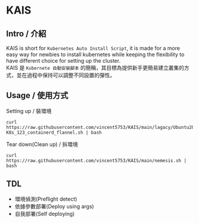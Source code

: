 # KAIS
## Intro / 介紹
KAIS is short for `Kubernetes Auto Install Script`, it is made for a more easy way for newbies to install kubernetes while keeping the flexibility to have different choice for setting up the cluster. </br>
KAIS 是 `Kubernete 自動安裝腳本` 的簡稱，其目標為提供新手更簡易建立叢集的方式，並在過程中保持可以調整不同設置的彈性。

## Usage / 使用方式

Setting up / 裝環境
```
curl https://raw.githubusercontent.com/vincent5753/KAIS/main/lagacy/Ubuntu20-K8s_123_containerd_flannel.sh | bash
```

Tear down(Clean up) / 拆環境
```
curl https://raw.githubusercontent.com/vincent5753/KAIS/main/nemesis.sh | bash
```

## TDL
+ 環境偵測(Preflight detect)
+ 依據參數部署(Deploy using args)
+ 自我部署(Self deploying)
